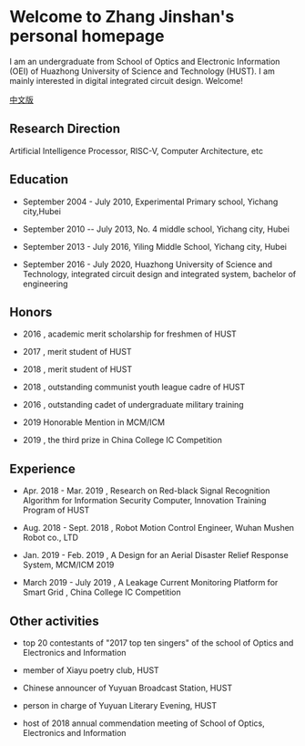 # Welcome to Zhang Jinshan's personal homepage

I am an undergraduate from School of Optics and Electronic Information (OEI) of Huazhong University of Science and Technology (HUST). I am mainly interested in digital integrated circuit design. Welcome!

[中文版](index.html)

## Research Direction

Artificial Intelligence Processor, RISC-V, Computer Architecture, etc

## Education

- September 2004 - July 2010,  Experimental Primary school, Yichang city,Hubei 

- September 2010 -- July 2013, No. 4 middle school, Yichang city, Hubei


- September 2013 - July 2016, Yiling Middle School, Yichang city, Hubei 

- September 2016 - July 2020, Huazhong University of Science and Technology, integrated circuit design and integrated system, bachelor of engineering

## Honors

- 2016 , academic merit scholarship for freshmen of HUST

- 2017 , merit student of HUST 

- 2018 , merit student of HUST 

- 2018 , outstanding communist youth league cadre of HUST

- 2016 , outstanding cadet of undergraduate military training

- 2019  Honorable Mention in MCM/ICM

- 2019 , the third prize in China College IC Competition

## Experience

- Apr. 2018 - Mar. 2019 , Research on Red-black Signal Recognition Algorithm for Information Security Computer, Innovation Training Program of HUST

- Aug. 2018 - Sept. 2018 , Robot Motion Control Engineer, Wuhan Mushen Robot co., LTD


- Jan. 2019 - Feb. 2019 , A Design for an Aerial Disaster Relief Response System, MCM/ICM 2019


- March 2019 - July 2019 , A Leakage Current Monitoring Platform for Smart Grid , China College IC Competition


## Other activities

- top 20 contestants of "2017 top ten singers" of the school of Optics and Electronics and Information

- member of Xiayu poetry club, HUST

- Chinese announcer of Yuyuan Broadcast Station, HUST

- person in charge of Yuyuan Literary Evening, HUST

- host of 2018 annual commendation meeting of School of Optics, Electronics and Information